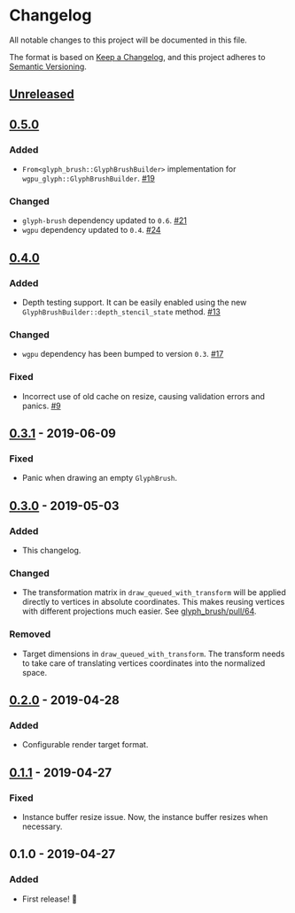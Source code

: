 # Changelog
All notable changes to this project will be documented in this file.

The format is based on [Keep a Changelog](https://keepachangelog.com/en/1.0.0/),
and this project adheres to [Semantic Versioning](https://semver.org/spec/v2.0.0.html).

## [Unreleased]

## [0.5.0]
### Added
- `From<glyph_brush::GlyphBrushBuilder>` implementation for `wgpu_glyph::GlyphBrushBuilder`. [#19]

### Changed
- `glyph-brush` dependency updated to `0.6`. [#21]
- `wgpu` dependency updated to `0.4`. [#24]


[#19]: https://github.com/hecrj/wgpu_glyph/pull/19
[#21]: https://github.com/hecrj/wgpu_glyph/pull/21
[#24]: https://github.com/hecrj/wgpu_glyph/pull/24

## [0.4.0]
### Added
- Depth testing support. It can be easily enabled using the new
  `GlyphBrushBuilder::depth_stencil_state` method. [#13]

### Changed
- `wgpu` dependency has been bumped to version `0.3`. [#17]

### Fixed
- Incorrect use of old cache on resize, causing validation errors and panics. [#9]

[#9]: https://github.com/hecrj/wgpu_glyph/pull/9
[#13]: https://github.com/hecrj/wgpu_glyph/pull/13
[#17]: https://github.com/hecrj/wgpu_glyph/pull/17


## [0.3.1] - 2019-06-09
### Fixed
- Panic when drawing an empty `GlyphBrush`.


## [0.3.0] - 2019-05-03
### Added
- This changelog.

### Changed
- The transformation matrix in `draw_queued_with_transform` will be applied
  directly to vertices in absolute coordinates. This makes reusing vertices with
  different projections much easier. See [glyph_brush/pull/64].

### Removed
- Target dimensions in `draw_queued_with_transform`. The transform needs to take
  care of translating vertices coordinates into the normalized space.

[glyph_brush/pull/64]: https://github.com/alexheretic/glyph-brush/pull/64


## [0.2.0] - 2019-04-28
### Added
- Configurable render target format.


## [0.1.1] - 2019-04-27
### Fixed
- Instance buffer resize issue. Now, the instance buffer resizes when necessary.


## 0.1.0 - 2019-04-27
### Added
- First release! :tada:


[Unreleased]: https://github.com/hecrj/wgpu_glyph/compare/0.5.0...HEAD
[0.5.0]: https://github.com/hecrj/wgpu_glyph/compare/0.4.0...0.5.0
[0.4.0]: https://github.com/hecrj/wgpu_glyph/compare/0.3.1...0.4.0
[0.3.1]: https://github.com/hecrj/wgpu_glyph/compare/0.3.0...0.3.1
[0.3.0]: https://github.com/hecrj/wgpu_glyph/compare/0.2.0...0.3.0
[0.2.0]: https://github.com/hecrj/wgpu_glyph/compare/0.1.1...0.2.0
[0.1.1]: https://github.com/hecrj/wgpu_glyph/compare/0.1.0...0.1.1
[0.1.0]: https://github.com/hecrj/wgpu_glyph/releases/tag/0.1.0

